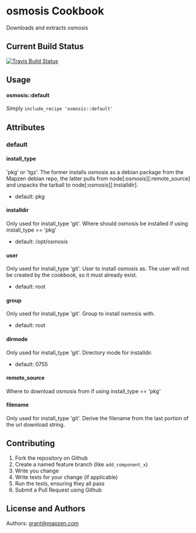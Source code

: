 osmosis Cookbook
==================

Downloads and extracts osmosis

Current Build Status
--------------------
[![Travis Build Status](https://secure.travis-ci.org/mapzen/chef-osmosis.png)](http://travis-ci.org/mapzen/chef-osmosis)

Usage
-----
#### osmosis::default
Simply ```include_recipe 'osmosis::default'```

Attributes
----------
### default

#### install_type
'pkg' or 'tgz'. The former installs osmosis
as a debian package from the Mapzen debian repo,
the latter pulls from node[:osmosis][:remote_source] 
and unpacks the tarball to node[:osmosis][:installdir].
* default: pkg

#### installdir
Only used for install_type 'git'.
Where should osmosis be installed if using install_type == 'pkg'
* default: /opt/osmosis

#### user
Only used for install_type 'git'.
User to install osmosis as. The user will
not be created by the cookbook, so it must
already exist.
* default: root

#### group
Only used for install_type 'git'.
Group to install osmosis with.
* default: root

#### dirmode
Only used for install_type 'git'.
Directory mode for installdir.
* default: 0755

#### remote_source
Where to download osmosis from if using install_type == 'pkg'

#### filename
Only used for install_type 'git'.
Derive the filename from the last portion of the
url download string.

Contributing
------------
1. Fork the repository on Github
2. Create a named feature branch (like `add_component_x`)
3. Write you change
4. Write tests for your change (if applicable)
5. Run the tests, ensuring they all pass
6. Submit a Pull Request using Github

License and Authors
-------------------
Authors: grant@mapzen.com
